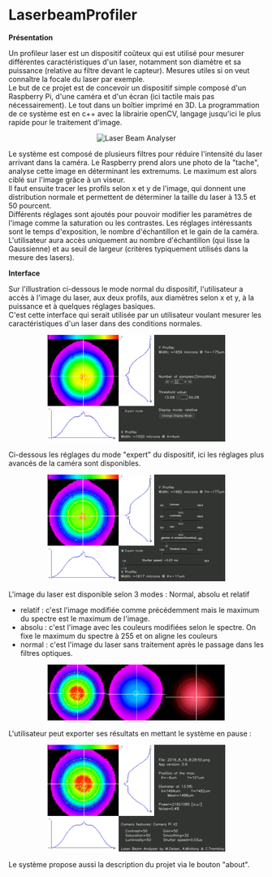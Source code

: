 # LaserbeamProfiler
<strong>Présentation</strong>

Un profileur laser est un dispositif coûteux qui est utilisé pour mesurer différentes caractéristiques d'un laser, notamment son diamètre et sa puissance (relative au filtre devant le capteur). Mesures utiles si on veut connaître la focale du laser par exemple.<br/> 
Le but de ce projet est de concevoir un dispositif simple composé d'un Raspberry Pi, d'une caméra et d'un écran (ici tactile mais pas nécessairement). Le tout dans un boîtier imprimé en 3D. La programmation de ce système est en c++ avec la librairie openCV, langage jusqu'ici le plus rapide pour le traitement d'image. 

<p align="center">
  <img src="gallery/Laser_profiler.jpg" width="350" title="Laser Beam Analyser">
</p>

Le système est composé de plusieurs filtres pour réduire l'intensité du laser arrivant dans la caméra. Le Raspberry prend alors une photo de la "tache", analyse cette image en déterminant les extremums. Le maximum est alors ciblé sur l'image grâce à un viseur.<br/> 
Il faut ensuite tracer les profils selon x et y de l'image, qui donnent une distribution normale et permettent de déterminer la taille du laser à 13.5 et 50 pourcent.<br/> 
Différents réglages sont ajoutés pour pouvoir modifier les paramètres de l'image comme la saturation ou les contrastes. Les réglages intéressants sont le temps d'exposition, le nombre d'échantillon et le gain de la caméra.<br/> 
L'utilisateur aura accès uniquement au nombre d'échantillon (qui lisse la Gaussienne) et au seuil de largeur (critères typiquement utilisés dans la mesure des lasers).<br/> 


<strong>Interface</strong>

Sur l'illustration ci-dessous le mode normal du dispositif, l'utilisateur a accès à l'image du laser, aux deux profils, aux diamètres selon x et y, à la puissance et à quelques réglages basiques. <br/> 
C'est cette interface qui serait utilisée par un utilisateur voulant mesurer les caractéristiques d'un laser dans des conditions normales.
<p align="center">
  <img src="gallery/Interface_Laser_profiler_normal.png" width="350" title="Interface simple Laser Beam Analyser">
</p>


Ci-dessous les réglages du mode "expert" du dispositif, ici les réglages plus avancés de la caméra sont disponibles.
<p align="center">
  <img src="gallery/Interface_Laser_profiler_expert.png" width="350" title="Interface expert Laser Beam Analyser">
</p>



L'image du laser est disponible selon 3 modes : Normal, absolu et relatif
<ul>
  <li>relatif : c'est l'image modifiée comme précédemment mais le maximum du spectre est le maximum de l'image.</li>
  <li>absolu : c'est l'image avec les couleurs modifiées selon le spectre. On fixe le maximum du spectre à 255 et on aligne les couleurs </li>
  <li>normal : c'est l'image du laser sans traitement après le passage dans les filtres optiques.</li>
</ul>
<p align="center">
  <img src="gallery/diffaffichage.png" width="350" title="Différents affichages Laser Beam Analyser">
</p>


L'utilisateur peut exporter ses résultats en mettant le système en pause : 
<p align="center">
  <img src="gallery/Interface_Laser_profiler_pause.png" width="350" title="Interface pause/exporté Laser Beam Analyser">
</p>


Le système propose aussi la description du projet via le bouton "about".


